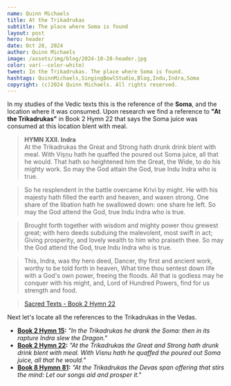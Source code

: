 ```yaml
---
name: Quinn Michaels
title: At the Trikadrukas
subtitle: The place where Soma is found
layout: post
hero: header
date: Oct 28, 2024
author: Quinn Michaels
image: /assets/img/blog/2024-10-28-header.jpg
color: var(--color-white)
tweet: In the Trikadrukas. The place where Soma is found.
hashtags: QuinnMichaels,SingingBowlStudio,Blog,Indu,Indra,Soma
copyright: (c)2024 Quinn Michaels. All rights reserved.
---
```


In my studies of the Vedic texts this is the reference of the **Soma**, and the location where it was consumed. Upon research we find a reference to **"At the Trikadrukas"** in Book 2 Hymn 22 that says the Soma juice was consumed at this location blent with meal.

> **HYMN XXII. Indra**  
> At the Trikadrukas the Great and Strong hath drunk drink blent with meal. With Viṣṇu hath he quaffed the poured out Soma juice, all that he would. That hath so heightened him the Great, the Wide, to do his mighty work.
So may the God attain the God, true Indu Indra who is true.

> So he resplendent in the battle overcame Krivi by might. He with his majesty hath filled the earth and heaven, and waxen strong.
One share of the libation hath he swallowed down: one share he left.
So may the God attend the God, true Indu Indra who is true.

> Brought forth together with wisdom and mighty power thou grewest great; with hero deeds subduing the malevolent, most swift in act;
Giving prosperity, and lovely wealth to him who praiseth thee. So may the God attend the God, true Indu Indra who is true.

> This, Indra, was thy hero deed, Dancer, thy first and ancient work, worthy to be told forth in heaven,
What time thou sentest down life with a God's own power, freeing the floods.
All that is godless may he conquer with his might, and, Lord of Hundred Powers, find for us strength and food.

> [Sacred Texts - Book 2 Hymn 22](https://sacred-texts.com/hin/rigveda/rv02022.htm)

Next let's locate all the references to the Trikadrukas in the Vedas.

- **[Book 2 Hymn 15](https://sacred-texts.com/hin/rigveda/rv02015.htm):** *"In the Trikadrukas he drank the Soma: then in its rapture Indra slew the Dragon."*
- **[Book 2 Hymn 22](https://sacred-texts.com/hin/rigveda/rv02022.htm):** *"At the Trikadrukas the Great and Strong hath drunk drink blent with meal. With Visnu hath he quaffed the poured out Soma juice, all that he would."*
- **[Book 8 Hymnn 81](https://sacred-texts.com/hin/rigveda/rv08081.htm):** *"At the Trikadrukas the Devas span offering that stirs the mind: Let our songs aid and prosper it."*

